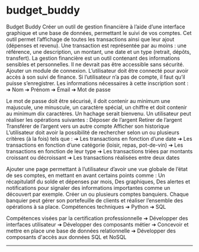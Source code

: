 # budget_buddy
Budget Buddy
Créer un outil de gestion financière à l’aide d’une interface graphique et une base de données, permettant le suivi de vos comptes. Cet outil permet l’affichage de toutes les transactions ainsi que leur ajout (dépenses et revenu).
Une transaction est représentée par au moins : une référence, une description, un montant, une date et un type (retrait, dépôts, transfert).
La gestion financière est un outil contenant des informations sensibles et personnelles. Il ne devrait pas être accessible sans sécurité. Ajouter un module de connexion.
L’utilisateur doit être connecté pour avoir accès à son suivi de finance. Si
l’utilisateur n’a pas de compte, il faut qu’il puisse s’enregistrer.
Les informations nécessaires à cette inscription sont :
➔ Nom ➔ Prénom ➔ Émail ➔ Mot de passe

Le mot de passe doit être sécurisé, il doit contenir au minimum une majuscule, une minuscule, un caractère spécial, un chiffre et doit contenir au minimum dix caractères. Un hachage serait bienvenu.
Un utilisateur peut réaliser les opérations suivantes :
Déposer de l’argent
Retirer de l’argent
Transférer de l’argent vers un autre compte
Afficher son historique
L’utilisateur doit avoir la possibilité de rechercher selon un ou plusieurs
critères (à la fois) tels que : ➔ Les transactions en fonction d’une date ➔ Les transactions en fonction d’une catégorie (loisir, repas, pot-de-vin) ➔ Les transactions en fonction de leur type ➔ Les transactions triées par montants croissant ou décroissant ➔ Les transactions réalisées entre deux dates

Ajouter une page permettant à l’utilisateur d’avoir une vue globale de l’état
de ses comptes, en mettant en avant certains points comme :
Un récapitulatif du solde et dépenses par mois,
Des graphiques,
Des alertes et notifications pour signaler des informations importantes
comme un découvert par exemple.
Créer un ou plusieurs comptes banquiers. Chaque banquier peut gérer son
portefeuille de clients et réaliser l’ensemble des opérations à sa place.
Compétences techniques
➔ Python ➔ SQL

Compétences visées par la certification professionnelle
➔ Développer des interfaces utilisateur ➔ Développer des composants métier ➔ Concevoir et mettre en place une base de données relationnelle ➔ Développer des composants d'accès aux données SQL et NoSQL

----
